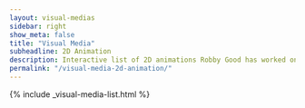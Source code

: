 ```yaml
---
layout: visual-medias
sidebar: right
show_meta: false
title: "Visual Media"
subheadline: 2D Animation
description: Interactive list of 2D animations Robby Good has worked on.
permalink: "/visual-media-2d-animation/"
---
```


{% include _visual-media-list.html %}